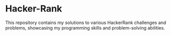 # Hacker-Rank
This repository contains my solutions to various HackerRank challenges and problems, showcasing my programming skills and problem-solving abilities.
